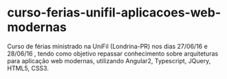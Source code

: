 # curso-ferias-unifil-aplicacoes-web-modernas
Curso de férias ministrado na UniFil (Londrina-PR) nos dias 27/06/16 e 28/06/16 , tendo como objetivo repassar conhecimento sobre arquiteturas para aplicação web modernas, utilizando Angular2, Typescript, JQuery, HTML5, CSS3.
